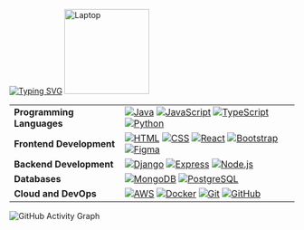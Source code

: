 [![Typing SVG](https://readme-typing-svg.demolab.com?font=Fira+Code&size=22&pause=1000&color=00FB00&width=435&lines=Hey+there!+It's+Imran;Ready+to+collaborate%3F)](https://git.io/typing-svg)
<img src="https://raw.githubusercontent.com/Tarikul-Islam-Anik/Telegram-Animated-Emojis/main/Objects/Laptop.webp" alt="Laptop" width="150" height="150" />

<table style="border-collapse: collapse; width: 100%; margin-left: auto; margin-right: auto;">
  <tr>
    <td><strong>Programming Languages</strong></td>
    <td>
      <a href="https://skillicons.dev"><img src="https://skillicons.dev/icons?i=java" alt="Java" /></a>
      <a href="https://skillicons.dev"><img src="https://skillicons.dev/icons?i=javascript" alt="JavaScript" /></a>
      <a href="https://skillicons.dev"><img src="https://skillicons.dev/icons?i=typescript" alt="TypeScript" /></a>
      <a href="https://skillicons.dev"><img src="https://skillicons.dev/icons?i=python" alt="Python" /></a>
    </td>
  </tr>
  <tr>
    <td><strong>Frontend Development</strong></td>
    <td>
      <a href="https://skillicons.dev"><img src="https://skillicons.dev/icons?i=html" alt="HTML" /></a>
      <a href="https://skillicons.dev"><img src="https://skillicons.dev/icons?i=css" alt="CSS" /></a>
      <a href="https://skillicons.dev"><img src="https://skillicons.dev/icons?i=react" alt="React" /></a>
      <a href="https://skillicons.dev"><img src="https://skillicons.dev/icons?i=bootstrap" alt="Bootstrap" /></a>
      <a href="https://skillicons.dev"><img src="https://skillicons.dev/icons?i=figma" alt="Figma" /></a>
    </td>
  </tr>
  <tr>
    <td><strong>Backend Development</strong></td>
    <td>
      <a href="https://skillicons.dev"><img src="https://skillicons.dev/icons?i=django" alt="Django" /></a>
      <a href="https://skillicons.dev"><img src="https://skillicons.dev/icons?i=express" alt="Express" /></a>
      <a href="https://skillicons.dev"><img src="https://skillicons.dev/icons?i=nodejs" alt="Node.js" /></a>
    </td>
  </tr>
  <tr>
    <td><strong>Databases</strong></td>
    <td>
      <a href="https://skillicons.dev"><img src="https://skillicons.dev/icons?i=mongodb" alt="MongoDB" /></a>
      <a href="https://skillicons.dev"><img src="https://skillicons.dev/icons?i=postgres" alt="PostgreSQL" /></a>
    </td>
  </tr>
  <tr>
    <td><strong>Cloud and DevOps</strong></td>
    <td>
      <a href="https://skillicons.dev"><img src="https://skillicons.dev/icons?i=aws" alt="AWS" /></a>
      <a href="https://skillicons.dev"><img src="https://skillicons.dev/icons?i=docker" alt="Docker" /></a>
      <a href="https://skillicons.dev"><img src="https://skillicons.dev/icons?i=git" alt="Git" /></a>
      <a href="https://skillicons.dev"><img src="https://skillicons.dev/icons?i=github" alt="GitHub" /></a>
    </td>
  </tr>
</table>

<picture>
  <source 
    media="(prefers-color-scheme: dark)" 
    srcset="https://github-readme-activity-graph.vercel.app/graph?username=xXemran05khanXx&theme=xcode&bg_color=transparent&color=00FF00&hide_border=true" 
  />
  <source 
    media="(prefers-color-scheme: light)" 
    srcset="https://github-readme-activity-graph.vercel.app/graph?username=xXemran05khanXx&theme=xcode&bg_color=transparent&color=00FF00&hide_border=true" 
  />
  <img 
    src="https://github-readme-activity-graph.vercel.app/graph?username=xXemran05khanXx&theme=xcode&bg_color=transparent&color=00FF00&hide_border=true" 
    alt="GitHub Activity Graph" 
  />
</picture>
